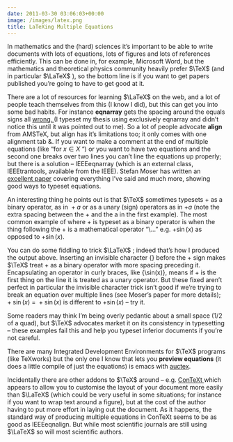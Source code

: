 ```yaml
---
date: 2011-03-30 03:06:03+00:00
image: /images/latex.png
title: LaTeXing Multiple Equations
---
```


In mathematics and the (hard) sciences it’s important to be able to write documents with lots of equations, lots of figures and lots of references efficiently. This can be done in, for example, Microsoft Word, but the mathematics and theoretical physics community heavily prefer  $\TeX$  (and in particular  $\LaTeX$ ), so the bottom line is if you want to get papers published you’re going to have to get good at it.


There are a lot of resources for learning  $\LaTeX$  on the web, and a lot of people teach themselves from this (I know I did), but this can get you into some bad habits. For instance **eqnarray** gets the spacing around the equals signs all [wrong. ](http://www.tug.org/pracjourn/2006-4/madsen/madsen.pdf)(I typeset my thesis using exclusively eqnarray and didn’t notice this until it was pointed out to me). So a lot of people advocate **align** from AMSTeX, but align has it’s limitations too; it only comes with one alignment tab &. If you want to make a comment at the end of multiple equations (like “for  $x \in X$ “) or you want to have two equations and the second one breaks over two lines you can’t line the equations up properly; but there is a solution – IEEEeqnarray (which is an external class, IEEEtrantools, available from the IEEE). Stefan Moser has written an [excellent paper](http://moser.cm.nctu.edu.tw/docs/typeset_equations.pdf) covering everything I’ve said and much more, showing good ways to typeset equations.


<!--more-->


An interesting thing he points out is that  $\TeX$  sometimes typesets + as a binary operator, as in  ${} + a$  or as a unary (sign) operators as in  $+ a$  (note the extra spacing between the + and the a in the first example). The most common example of where + is typeset as a binary operator is when the thing following the + is a mathematical operator “\…” e.g. $+ \sin(x)$ as opposed to $+ {\sin(x)}$.


You can do some fiddling to trick  $\LaTeX$ ; indeed that’s how I produced the output above. Inserting an invisible character {} before the + sign makes  $\TeX$  treat + as a binary operator with more spacing preceding it. Encapsulating an operator in curly braces, like {\sin(x)}, means if + is the first thing on the line it is treated as a unary operator. But these fixed aren’t perfect in particular the invisible character trick isn’t good if we’re trying to break an equation over multiple lines (see Moser’s paper for more details); ${} + {\sin(x)}$ = ${} + \sin(x)$ is different to $+ \sin(x)$ – try it.


Some readers may think I’m being overly pedantic about a small space (1/2 of a quad), but  $\TeX$  advocates market it on its consistency in typesetting – these examples fail this and help you typeset inferior documents if you’re not careful.


There are many Integrated Development Environments for  $\TeX$  programs (like TeXworks) but the only one I know that lets you **preview equations** (it does a little compile of just the equations) is emacs with [auctex](http://www.gnu.org/software/auctex/preview-latex.html).


Incidentally there are other addons to  $\TeX$  around – e.g. [ConTeXt ](http://wiki.contextgarden.net/Main_Page)which appears to allow you to customise the layout of your document more easily than  $\LaTeX$  (which could be very useful in some situations; for instance if you want to wrap text around a figure), but at the cost of the author having to put more effort in laying out the document. As it happens, the standard way of producing multiple equations in ConTeXt seems to be as good as IEEEeqnalign. But while most scientific journals are still using  $\LaTeX$  so will most scientific authors.